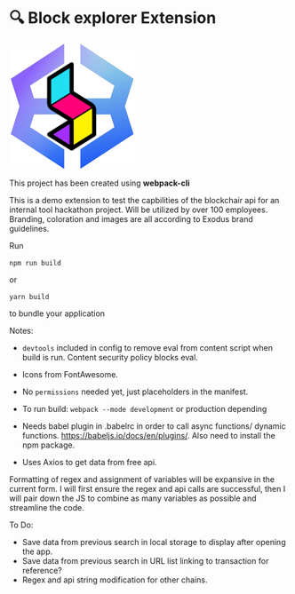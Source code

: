 # 🔍 Block explorer Extension

![Helpscout Custom Logo](https://github.com/AngelLozan/Transaction-Hash-Explorer-Extension/blob/main/EXODUSblockchair.png?raw=true)

This project has been created using **webpack-cli**

This is a demo extension to test the capbilities of the blockchair api for an internal tool hackathon project. Will be utilized by over 100 employees. Branding, coloration and images are all according to Exodus brand guidelines. 

Run

```
npm run build
```

or

```
yarn build
```

to bundle your application



Notes:

- `devtools` included in config to remove eval from content script when build is run. Content security policy blocks eval. 

- Icons from FontAwesome. 

- No `permissions` needed yet, just placeholders in the manifest.

- To run build:  `webpack --mode development` or production depending

- Needs babel plugin in .babelrc in order to call async functions/ dynamic functions. https://babeljs.io/docs/en/plugins/. Also need to install the npm package. 

- Uses Axios to get data from free api.

Formatting of regex and assignment of variables will be expansive in the current form. I will first ensure the regex and api calls are successful, then I will pair down the JS to combine as many variables as possible and streamline the code. 


To Do:
- Save data from previous search in local storage to display after opening the app.
- Save data from previous search in URL list linking to transaction for reference?
- Regex and api string modification for other chains. 